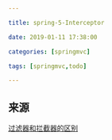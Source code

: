 ```yaml
---

title: spring-5-Interceptor

date: 2019-01-11 17:38:00

categories: [springmvc]

tags: [springmvc,todo]

---
```






<!--more-->



## 来源

[过滤器和拦截器的区别](https://www.cnblogs.com/junzi2099/p/8022058.html)
